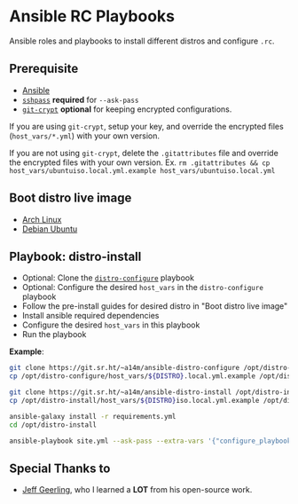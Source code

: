 # Ansible RC Playbooks

Ansible roles and playbooks to install different distros and configure `.rc`.

## Prerequisite

- [Ansible][ansible]
- [`sshpass`][sshpass] **required** for `--ask-pass`
- [`git-crypt`][git-crypt] **optional** for keeping encrypted configurations.

[sshpass]: https://man.freebsd.org/cgi/man.cgi?query=sshpass
[ansible]: https://docs.ansible.com/ansible/latest/index.html
[git-crypt]: https://github.com/AGWA/git-crypt

If you are using `git-crypt`, setup your key, and override the encrypted files (`host_vars/*.yml`)
with your own version.

If you are not using `git-crypt`, delete the `.gitattributes` file and override the encrypted files
with your own version.
Ex. `rm .gitattributes && cp host_vars/ubuntuiso.local.yml.example host_vars/ubuntuiso.local.yml`

## Boot distro live image

- [Arch Linux](./archlinux.md)
- [Debian Ubuntu](./ubuntu.md)

## Playbook: distro-install

- Optional: Clone the [`distro-configure`](https://git.sr.ht/~a14m/ansible-distro-configure) playbook
- Optional: Configure the desired `host_vars` in the `distro-configure` playbook
- Follow the pre-install guides for desired distro in "Boot distro live image"
- Install ansible required dependencies
- Configure the desired `host_vars` in this playbook
- Run the playbook

**Example**:

```bash
git clone https://git.sr.ht/~a14m/ansible-distro-configure /opt/distro-configure
cp /opt/distro-configure/host_vars/${DISTRO}.local.yml.example /opt/distro-configure/host_vars/${DISTRO}.local.yml

git clone https://git.sr.ht/~a14m/ansible-distro-install /opt/distro-install
cp /opt/distro-install/host_vars/${DISTRO}iso.local.yml.example /opt/distro-install/host_vars/${DISTRO}iso.local.yml

ansible-galaxy install -r requirements.yml
cd /opt/distro-install

ansible-playbook site.yml --ask-pass --extra-vars '{"configure_playbook_dir":"/opt/distro-configure"}'
```

## Special Thanks to

- [Jeff Geerling](https://www.jeffgeerling.com/), who I learned a **LOT** from his open-source work.
